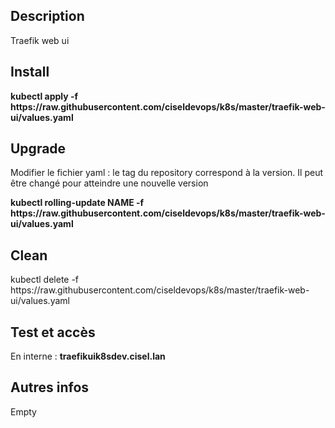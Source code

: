 <h2>Description</h2>
<p>Traefik web ui</p>
<h2>Install</h2>
<p><b>kubectl apply -f https://raw.githubusercontent.com/ciseldevops/k8s/master/traefik-web-ui/values.yaml</b></p>

<h2>Upgrade</h2>
<p>Modifier le fichier yaml : le tag du repository correspond à la version. Il peut être changé pour atteindre une nouvelle version </br>
</p>
<p><b>
 kubectl rolling-update NAME -f https://raw.githubusercontent.com/ciseldevops/k8s/master/traefik-web-ui/values.yaml </b> </br>
</p>

<h2>Clean</h2>
<p>kubectl delete -f https://raw.githubusercontent.com/ciseldevops/k8s/master/traefik-web-ui/values.yaml</p>
<h2>Test et accès</h2>
<p>En interne : <b>traefikuik8sdev.cisel.lan</b></p>

<h2>Autres infos</h2>
<p>Empty</p>
